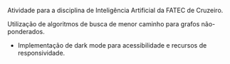 Atividade para a disciplina de Inteligência Artificial da FATEC de Cruzeiro.

Utilização de algoritmos de busca de menor caminho para grafos não-ponderados.

- Implementação de dark mode para acessibilidade e recursos de responsividade.
